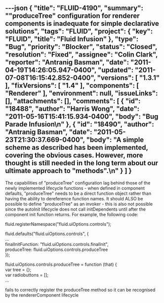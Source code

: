 ---json
{
  "title": "FLUID-4190",
  "summary": "\"produceTree\" configuration for renderer components is inadequate for simple declarative solutions",
  "tags": "FLUID",
  "project": {
    "key": "FLUID",
    "title": "Fluid Infusion"
  },
  "type": "Bug",
  "priority": "Blocker",
  "status": "Closed",
  "resolution": "Fixed",
  "assignee": "Colin Clark",
  "reporter": "Antranig Basman",
  "date": "2011-04-19T14:26:05.947-0400",
  "updated": "2011-07-08T16:15:42.852-0400",
  "versions": [
    "1.3.1"
  ],
  "fixVersions": [
    "1.4"
  ],
  "components": [
    "Renderer"
  ],
  "environment": null,
  "issueLinks": [],
  "attachments": [],
  "comments": [
    {
      "id": "18488",
      "author": "Harris Wong",
      "date": "2011-05-16T15:41:15.934-0400",
      "body": "Bug Parade Infusion\n"
    },
    {
      "id": "18490",
      "author": "Antranig Basman",
      "date": "2011-05-23T21:30:37.669-0400",
      "body": "A simple scheme as described has been implemented, covering the obvious cases. However, more thought is still needed in the long term about our ultimate approach to \"methods\".\n"
    }
  ]
}
---
The capabilities of "produceTree" configuration lag behind those of the newly implemented lifecycle functions - when defined in component defaults, "produceTree" needs to be a direct function object rather than having the ability to dereference function names. It should ALSO be possible to define "produceTree" as an invoker - this is also not possible since the autoInit lifecycle does not call initDependents until after the component init function returns. For example, the following code:

fluid.registerNamespace("fluid.uiOptions.controls");

fluid.defaults("fluid.uiOptions.controls", {\
...\
finalInitFunction: "fluid.uiOptions.controls.finalInit",\
produceTree: fluid.uiOptions.controls.produceTree\
});

fluid.uiOptions.controls.produceTree = function (that) {\
var tree = {};\
var radiobuttons = \[];\
...

fails to correctly register the produceTree method so it can be recognised by the rendererComponent lifecycle

        